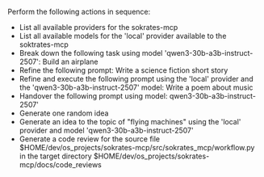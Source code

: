 Perform the following actions in sequence:

- List all available providers for the sokrates-mcp
- List all available models for the 'local' provider available to the soktrates-mcp
- Break down the following task using model 'qwen3-30b-a3b-instruct-2507': Build an airplane
- Refine the following prompt: Write a science fiction short story
- Refine and execute the following prompt using the 'local' provider and the 'qwen3-30b-a3b-instruct-2507' model: Write a poem about music
- Handover the following prompt using model: qwen3-30b-a3b-instruct-2507'
- Generate one random idea
- Generate an idea to the topic of "flying machines" using the 'local' provider and model 'qwen3-30b-a3b-instruct-2507'
- Generate a code review for the source file $HOME/dev/os_projects/sokrates-mcp/src/sokrates_mcp/workflow.py in the target directory $HOME/dev/os_projects/sokrates-mcp/docs/code_reviews